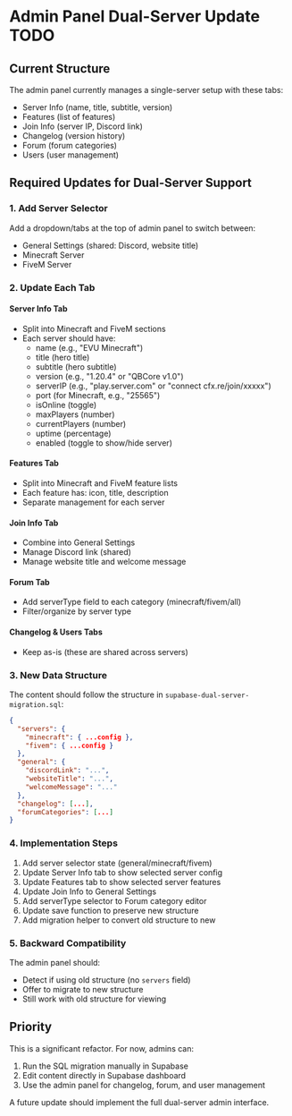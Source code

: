 # Admin Panel Dual-Server Update TODO

## Current Structure
The admin panel currently manages a single-server setup with these tabs:
- Server Info (name, title, subtitle, version)
- Features (list of features)
- Join Info (server IP, Discord link)
- Changelog (version history)
- Forum (forum categories)
- Users (user management)

## Required Updates for Dual-Server Support

### 1. Add Server Selector
Add a dropdown/tabs at the top of admin panel to switch between:
- General Settings (shared: Discord, website title)
- Minecraft Server
- FiveM Server

### 2. Update Each Tab

#### Server Info Tab
- Split into Minecraft and FiveM sections
- Each server should have:
  - name (e.g., "EVU Minecraft")
  - title (hero title)
  - subtitle (hero subtitle)
  - version (e.g., "1.20.4" or "QBCore v1.0")
  - serverIP (e.g., "play.server.com" or "connect cfx.re/join/xxxxx")
  - port (for Minecraft, e.g., "25565")
  - isOnline (toggle)
  - maxPlayers (number)
  - currentPlayers (number)
  - uptime (percentage)
  - enabled (toggle to show/hide server)

#### Features Tab
- Split into Minecraft and FiveM feature lists
- Each feature has: icon, title, description
- Separate management for each server

#### Join Info Tab
- Combine into General Settings
- Manage Discord link (shared)
- Manage website title and welcome message

#### Forum Tab
- Add serverType field to each category (minecraft/fivem/all)
- Filter/organize by server type

#### Changelog & Users Tabs
- Keep as-is (these are shared across servers)

### 3. New Data Structure

The content should follow the structure in `supabase-dual-server-migration.sql`:

```json
{
  "servers": {
    "minecraft": { ...config },
    "fivem": { ...config }
  },
  "general": {
    "discordLink": "...",
    "websiteTitle": "...",
    "welcomeMessage": "..."
  },
  "changelog": [...],
  "forumCategories": [...]
}
```

### 4. Implementation Steps

1. Add server selector state (general/minecraft/fivem)
2. Update Server Info tab to show selected server config
3. Update Features tab to show selected server features
4. Update Join Info to General Settings
5. Add serverType selector to Forum category editor
6. Update save function to preserve new structure
7. Add migration helper to convert old structure to new

### 5. Backward Compatibility

The admin panel should:
- Detect if using old structure (no `servers` field)
- Offer to migrate to new structure
- Still work with old structure for viewing

## Priority

This is a significant refactor. For now, admins can:
1. Run the SQL migration manually in Supabase
2. Edit content directly in Supabase dashboard
3. Use the admin panel for changelog, forum, and user management

A future update should implement the full dual-server admin interface.
